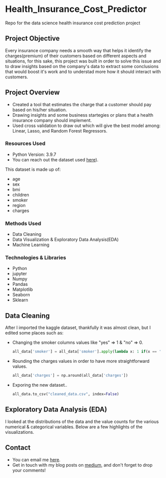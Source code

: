 # Health_Insurance_Cost_Predictor
Repo for the data science health insurance cost prediction project

## Project Objective
Every insurance company needs a smooth way that helps it identify the charges(premium) of their customers based on different aspects and situations, for this sake, this project was built in order to solve this issue and to draw insights
based on the company's data to extract some conclusions that would boost it's work and to understad more how it should interact with customers. 

## Project Overview
* Created a tool that estimates the charge that a customer should pay based on his/her situation.
* Drawing insights and some business startegies or plans that a health insurance company should implement.
* Used cross validation to draw out which will give the best model among: Linear, Lasso, and Random Forest Regressors.

### Resources Used
* Python Version: 3.9.7
* You can reach out the dataset used [here](https://www.kaggle.com/datasets/mirichoi0218/insurance)).

This dataset is made up of:

* age
* sex
* bmi
* children
* smoker
* region
* charges

### Methods Used
* Data Cleaning
* Data Visualization & Exploratory Data Analysis(EDA)
* Machine Learning

### Technologies & Libraries
* Python
* jupyter
* Numpy
* Pandas
* Matplotlib
* Seaborn
* Sklearn

## Data Cleaning
After I imported the kaggle dataset, thankfully it was almost clean, but I edited some places such as:

* Changing the smoker columns values like "yes" => 1 & "no" => 0.
    ```python
    all_data['smoker'] = all_data['smoker'].apply(lambda x: 1 if(x == 'yes') else 0)
    ```
* Rounding the charges values in order to have more straightforward values.
    ```python
    all_data['charges'] = np.around(all_data['charges']) 
    ```
* Exporing the new dataset..
     ```python
    all_data.to_csv("cleaned_data.csv", index=False) 
    ```

## Exploratory Data Analysis (EDA)
I looked at the distributions of the data and the value counts for the various numerical & categorical variables. Below are a few highlights of the visualizations.



## Contact
* You can email me [here](amjad.baba91@gmail.com).  
* Get in touch with my blog posts on [medium](https://medium.com/@amjad.baba913), and don't forget to drop your comments!
